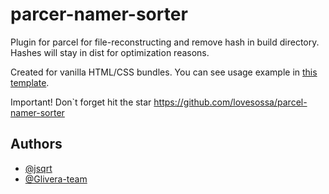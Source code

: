 
# parcer-namer-sorter

Plugin for parcel for file-reconstructing and remove hash in build directory.
Hashes will stay in dist for optimization reasons.

Created for vanilla HTML/CSS bundles.
You can see usage example in [this template](https://github.com/glivera-team/glivera-parcel-template).

Important! Don`t forget hit the star https://github.com/lovesossa/parcel-namer-sorter

## Authors

- [@jsqrt](https://github.com/jsqrt/parcel-namer-sorter)
- [@Glivera-team](https://github.com/glivera-team)

